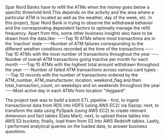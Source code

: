 Spar Nord Banks have to refill the ATMs when the money goes below a specific threshold limit.This depends on the activity and the area where a particular ATM is located as well as the weather, day of the week, etc.
In this project, Spar Nord Bank is trying to observe the withdrawal behavior and the corresponding dependent factors to optimally manage the refill frequency. Apart from this, some other business insights also have to be drawn from the data.like-
----Top 10 ATMs where most transactions are in the ’inactive’ state
----Number of ATM failures corresponding to the different weather conditions recorded at the time of the transactions
----Top 10 ATMs with the most number of transactions throughout the year
----Number of overall ATM transactions going inactive per month for each month
----Top 10 ATMs with the highest total amount withdrawn throughout the year
----Number of failed ATM transactions across various card types
----Top 10 records with the number of transactions ordered by the ATM_number, ATM_manufacturer, location, weekend_flag and then total_transaction_count, on weekdays and on weekends throughout the year
----Most active day in each ATMs from location "Vejgaard"

The project task was to build a batch ETL pipeline - first, to ingest transactional data from RDS into HDFS (using AWS EC2) via Sqoop; next, to transform the data using PySpark (using AWS EC2) to create relevant dimension and fact tables (Data Mart); next, to upload these tables into AWS S3 buckets; finally, load them from S3 into AWS Redshift tables. Lastly, I performed analytical queries on the loaded data, to answer business questions.
